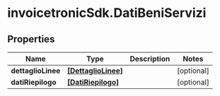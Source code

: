 # invoicetronicSdk.DatiBeniServizi

## Properties

Name | Type | Description | Notes
------------ | ------------- | ------------- | -------------
**dettaglioLinee** | [**[DettaglioLinee]**](DettaglioLinee.md) |  | [optional] 
**datiRiepilogo** | [**[DatiRiepilogo]**](DatiRiepilogo.md) |  | [optional] 


